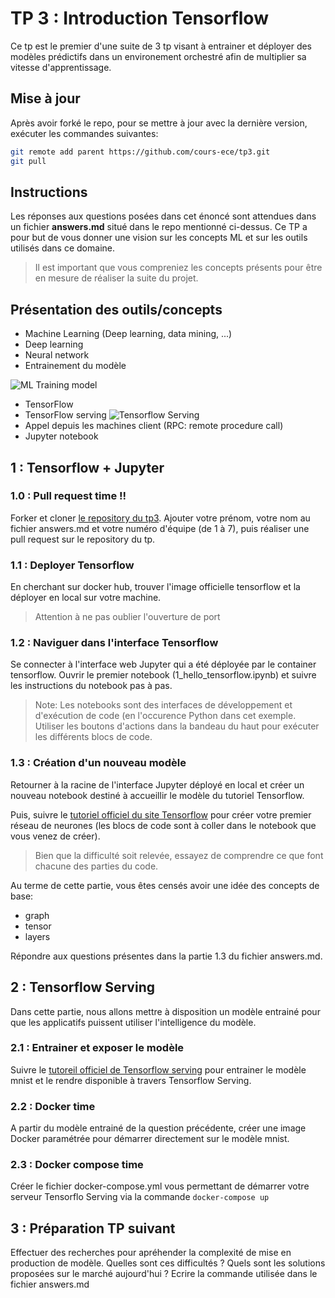 # TP 3 : Introduction Tensorflow
Ce tp est le premier d'une suite de 3 tp visant à entrainer et déployer des modèles prédictifs dans un environement orchestré afin de multiplier sa vitesse d'apprentissage.

## Mise à jour
Après avoir forké le repo, pour se mettre à jour avec la dernière version, exécuter les commandes suivantes:
```bash
git remote add parent https://github.com/cours-ece/tp3.git
git pull
```

## Instructions
Les réponses aux questions posées dans cet énoncé sont attendues dans un fichier **answers.md** situé dans le repo mentionné ci-dessus.
Ce TP a pour but de vous donner une vision sur les concepts ML et sur les outils utilisés dans ce domaine.

> Il est important que vous compreniez les concepts présents pour être en mesure de réaliser la suite du projet.

## Présentation des outils/concepts

* Machine Learning (Deep learning, data mining, ...)
* Deep learning 
* Neural network
* Entrainement du modèle  

![ML Training model](https://image.slidesharecdn.com/evaluatingml-150916204123-lva1-app6892/95/evaluating-machine-learning-models-a-beginners-guide-29-638.jpg?cb=1442436244 "ML Training model")
* TensorFlow
* TensorFlow serving
![Tensorflow Serving](https://cdn-images-1.medium.com/max/1600/1*mHePtJJbR2TUtM6sYZNdzA.jpeg "Tensorflow Serving")
* Appel depuis les machines client (RPC: remote procedure call)
* Jupyter notebook

## 1 : Tensorflow + Jupyter

### 1.0 : Pull request time !!
Forker et cloner [le repository du tp3](https://github.com/cours-ece/tp2).
Ajouter votre prénom, votre nom au fichier answers.md et votre numéro d'équipe (de 1 à 7), puis réaliser une pull request sur le repository du tp.

### 1.1 : Deployer Tensorflow
En cherchant sur docker hub, trouver l'image officielle tensorflow et la déployer en local sur votre machine.
> Attention à ne pas oublier l'ouverture de port

### 1.2 : Naviguer dans l'interface Tensorflow
Se connecter à l'interface web Jupyter qui a été déployée par le container tensorflow.
Ouvrir le premier notebook (1_hello_tensorflow.ipynb) et suivre les instructions du notebook pas à pas.

> Note: 
>   Les notebooks sont des interfaces de développement et d'exécution de code (en l'occurence Python dans cet exemple. Utiliser les boutons d'actions dans la bandeau du haut pour exécuter les différents blocs de code.

### 1.3 : Création d'un nouveau modèle
Retourner à la racine de l'interface Jupyter déployé en local et créer un nouveau notebook destiné à accueillir le modèle du tutoriel Tensorflow.

Puis, suivre le [tutoriel officiel du site Tensorflow](https://www.tensorflow.org/tutorials/keras/basic_classification) pour créer votre premier réseau de neurones (les blocs de code sont à coller dans le notebook que vous venez de créer).

> Bien que la difficulté soit relevée, essayez de comprendre ce que font chacune des parties du code.

Au terme de cette partie, vous êtes censés avoir une idée des concepts de base:
* graph
* tensor
* layers

Répondre aux questions présentes dans la partie 1.3 du fichier answers.md.


## 2 : Tensorflow Serving
Dans cette partie, nous allons mettre à disposition un modèle entrainé pour que les applicatifs puissent utiliser l'intelligence du modèle.

### 2.1 : Entrainer et exposer le modèle
Suivre le [tutoreil officiel de Tensorflow serving](https://www.tensorflow.org/serving/serving_basic) pour entrainer le modèle mnist et le rendre disponible à travers Tensorflow Serving.

### 2.2 : Docker time
A partir du modèle entrainé de la question précédente, créer une image Docker paramétrée pour démarrer directement sur le modèle mnist.

### 2.3 : Docker compose time
Créer le fichier docker-compose.yml vous permettant de démarrer votre serveur Tensorflo Serving via la commande `docker-compose up`

## 3 : Préparation TP suivant
Effectuer des recherches pour apréhender la complexité de mise en production de modèle.
Quelles sont ces difficultés ? Quels sont les solutions proposées sur le marché aujourd'hui ? Ecrire la commande utilisée dans le fichier answers.md

